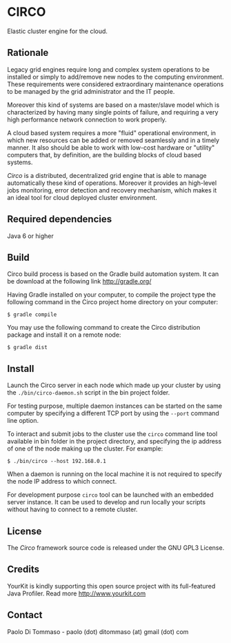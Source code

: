 CIRCO
=====

Elastic cluster engine for the cloud.

Rationale
---------

Legacy grid engines require long and complex system operations to be installed or simply to add/remove new nodes to
the computing environment. These requirements were considered extraordinary maintenance operations to be managed
by the grid administrator and the IT people.

Moreover this kind of systems are based on a master/slave model which is characterized by having many single points of
failure, and requiring a very high performance network connection to work properly.

A cloud based system requires a more "fluid" operational environment, in which new resources can be added or removed
seamlessly and in a timely manner. It also should be able to work with low-cost hardware or "utility" computers that,
by definition, are the building blocks of cloud based systems.

*Circo* is a distributed, decentralized grid engine that is able to manage automatically these kind of operations.
Moreover it provides an high-level jobs monitoring, error detection and recovery mechanism, which makes it an ideal
tool for cloud deployed cluster environment.


Required dependencies
---------------------

Java 6 or higher


Build
------

Circo build process is based on the Gradle build automation system. It can be download at the following link
http://gradle.org/


Having Gradle installed on your computer, to compile the project type the following command
in the Circo project home directory on your computer:

    $ gradle compile


You may use the following command to create the Circo distribution package and install it on a remote node:

    $ gradle dist


Install
-------

Launch the Circo server in each node which made up your cluster by using the `./bin/circo-daemon.sh` script in the bin project
folder.

For testing purpose, multiple daemon instances can be started  on the same computer by specifying a different TCP port by
using the `--port` command line option.

To interact and submit jobs to the cluster use the `circo` command line tool available in bin folder in the project directory,
and specifying the ip address of one of the node making up the cluster. For example:

    $ ./bin/circo --host 192.168.0.1


When a daemon is running on the local machine it is not required to specify the node IP address to which connect.

For development purpose `circo` tool can be launched with an embedded server instance.
It can be used to develop and run locally your scripts without having to connect to a remote cluster.



License
-------

The *Circo* framework source code is released under the GNU GPL3 License.


Credits 
-------

YourKit is kindly supporting this open source project with its full-featured Java Profiler.
Read more http://www.yourkit.com


Contact
-------
Paolo Di Tommaso - paolo (dot) ditommaso (at) gmail (dot) com